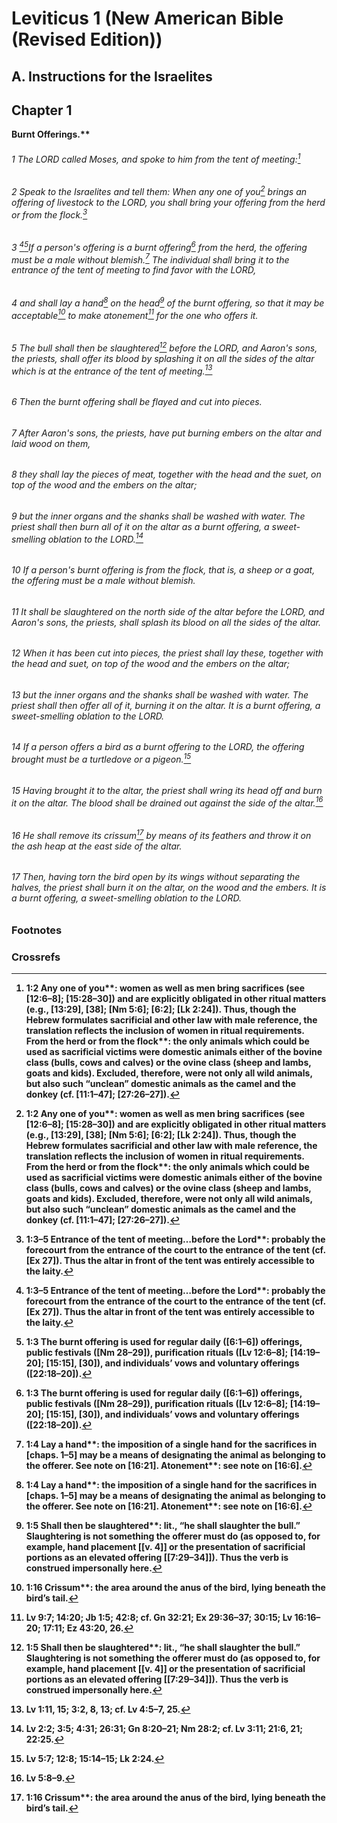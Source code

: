 
# Leviticus 1 (New American Bible (Revised Edition))
## A. Instructions for the Israelites

## Chapter 1
<b class="inline-h3">Burnt Offerings.** 
###### 1 The LORD called Moses, and spoke to him from the tent of meeting:[^A]  
###### 2 Speak to the Israelites and tell them: When any one of you[^a] brings an offering of livestock to the LORD, you shall bring your offering from the herd or from the flock.[^B]

###### 3 [^b][^C]If a person's offering is a burnt offering[^c] from the herd, the offering must be a male without blemish.[^D] The individual shall bring it to the entrance of the tent of meeting to find favor with the LORD,  
###### 4 and shall lay a hand[^d] on the head[^E] of the burnt offering, so that it may be acceptable[^F] to make atonement[^G] for the one who offers it.  
###### 5 The bull shall then be slaughtered[^e] before the LORD, and Aaron's sons, the priests, shall offer its blood by splashing it on all the sides of the altar which is at the entrance of the tent of meeting.[^H]  
###### 6 Then the burnt offering shall be flayed and cut into pieces.  
###### 7 After Aaron's sons, the priests, have put burning embers on the altar and laid wood on them,  
###### 8 they shall lay the pieces of meat, together with the head and the suet, on top of the wood and the embers on the altar;  
###### 9 but the inner organs and the shanks shall be washed with water. The priest shall then burn all of it on the altar as a burnt offering, a sweet-smelling oblation to the LORD.[^I]

###### 10 If a person's burnt offering is from the flock, that is, a sheep or a goat, the offering must be a male without blemish.  
###### 11 It shall be slaughtered on the north side of the altar before the LORD, and Aaron's sons, the priests, shall splash its blood on all the sides of the altar.  
###### 12 When it has been cut into pieces, the priest shall lay these, together with the head and suet, on top of the wood and the embers on the altar;  
###### 13 but the inner organs and the shanks shall be washed with water. The priest shall then offer all of it, burning it on the altar. It is a burnt offering, a sweet-smelling oblation to the LORD.

###### 14 If a person offers a bird as a burnt offering to the LORD, the offering brought must be a turtledove or a pigeon.[^J]  
###### 15 Having brought it to the altar, the priest shall wring its head off and burn it on the altar. The blood shall be drained out against the side of the altar.[^K]  
###### 16 He shall remove its crissum[^f] by means of its feathers and throw it on the ash heap at the east side of the altar.  
###### 17 Then, having torn the bird open by its wings without separating the halves, the priest shall burn it on the altar, on the wood and the embers. It is a burnt offering, a sweet-smelling oblation to the LORD.

### Footnotes
[^a]: 1:2 <b class="catch-word">Any one of you**: women as well as men bring sacrifices (see [12:6–8]; [15:28–30]) and are explicitly obligated in other ritual matters (e.g., [13:29], [38]; [Nm 5:6]; [6:2]; [Lk 2:24]). Thus, though the Hebrew formulates sacrificial and other law with male reference, the translation reflects the inclusion of women in ritual requirements. <b class="catch-word">From the herd or from the flock**: the only animals which could be used as sacrificial victims were domestic animals either of the bovine class (bulls, cows and calves) or the ovine class (sheep and lambs, goats and kids). Excluded, therefore, were not only all wild animals, but also such “unclean” domestic animals as the camel and the donkey (cf. [11:1–47]; [27:26–27]).
[^b]: 1:3–5 <b class="catch-word">Entrance of the tent of meeting…before the Lord**: probably the forecourt from the entrance of the court to the entrance of the tent (cf. [Ex 27]). Thus the altar in front of the tent was entirely accessible to the laity.
[^c]: 1:3 The burnt offering is used for regular daily ([6:1–6]) offerings, public festivals ([Nm 28–29]), purification rituals ([Lv 12:6–8]; [14:19–20]; [15:15], [30]), and individuals’ vows and voluntary offerings ([22:18–20]).
[^d]: 1:4 <b class="catch-word">Lay a hand**: the imposition of a single hand for the sacrifices in [chaps. 1–5] may be a means of designating the animal as belonging to the offerer. See note on [16:21]. <b class="catch-word">Atonement**: see note on [16:6].
[^e]: 1:5 <b class="catch-word">Shall then be slaughtered**: lit., “he shall slaughter the bull.” Slaughtering is not something the offerer must do (as opposed to, for example, hand placement [[v. 4]] or the presentation of sacrificial portions as an elevated offering [[7:29–34]]). Thus the verb is construed impersonally here.
[^f]: 1:16 <b class="catch-word">Crissum**: the area around the anus of the bird, lying beneath the bird’s tail.

### Crossrefs
[^A]: Ex 40.
[^B]: Lv 1:3, 10; 3:1, 6, 12.
[^C]: Lv 6:1–6; 22:18–19.
[^D]: Lv 22:17–25; Ex 12:5.
[^E]: Lv 3:2, 8, 13; 4:4, 15, 24, 29, 33; 8:14, 18, 22; Nm 8:12; 2 Chr 29:23; cf. Lv 16:21; 24:14; Nm 27:18, 23; Dt 34:9.
[^F]: Lv 19:5; 22:19–29; Gn 4:3–5; Mal 1:8–14.
[^G]: Lv 9:7; 14:20; Jb 1:5; 42:8; cf. Gn 32:21; Ex 29:36–37; 30:15; Lv 16:16–20; 17:11; Ez 43:20, 26.
[^H]: Lv 1:11, 15; 3:2, 8, 13; cf. Lv 4:5–7, 25.
[^I]: Lv 2:2; 3:5; 4:31; 26:31; Gn 8:20–21; Nm 28:2; cf. Lv 3:11; 21:6, 21; 22:25.
[^J]: Lv 5:7; 12:8; 15:14–15; Lk 2:24.
[^K]: Lv 5:8–9.

